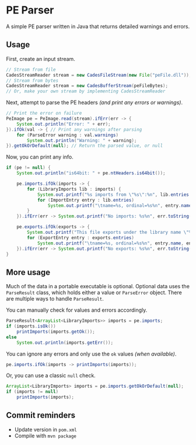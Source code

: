 # PE Parser

A simple PE parser written in Java that returns detailed warnings and errors.

## Usage

First, create an input stream.

```java
// Stream from file
CadesStreamReader stream = new CadesFileStream(new File("peFile.dll"));
// Stream from bytes
CadesStreamReader stream = new CadesBufferStream(peFileBytes);
// Or, make your own stream by implementing CadesStreamReader
```

Next, attempt to parse the PE headers _(and print any errors or warnings)_.

```java
// Print the error on failure
PeImage pe = PeImage.read(stream).ifErr(err -> {
    System.out.println("Error: " + err);
}).ifOk(val -> { // Print any warnings after parsing
    for (ParseError warning : val.warnings)
        System.out.println("Warning: " + warning);
}).getOkOrDefault(null); // Return the parsed value, or null
```

Now, you can print any info.

```java
if (pe != null) {
    System.out.println("is64bit: " + pe.ntHeaders.is64bit());

    pe.imports.ifOk(imports -> {
        for (LibraryImports lib : imports) {
            System.out.printf("%s imports from \"%s\":%n", lib.entries.size(), lib.name);
            for (ImportEntry entry : lib.entries)
                System.out.printf("\tname=%s, ordinal=%s%n", entry.name, entry.ordinal);
        }
    }).ifErr(err -> System.out.printf("No imports: %s%n", err.toString()));

    pe.exports.ifOk(exports -> {
        System.out.printf("This file exports under the library name \"%s\"%n", exports.name);
        for (ExportEntry entry : exports.entries)
            System.out.printf("\tname=%s, ordinal=%s%n", entry.name, entry.ordinal);
    }).ifErr(err -> System.out.printf("No exports: %s%n", err.toString()));
}
```

## More usage

Much of the data in a portable executable is optional.
Optional data uses the `ParseResult` class,
which holds either a value or `ParseError` object.
There are multiple ways to handle `ParseResult`.

You can manually check for values and errors accordingly.

```java
ParseResult<ArrayList<LibraryImports>> imports = pe.imports;
if (imports.isOk())
    printImports(imports.getOk());
else
    System.out.println(imports.getErr());
```

You can ignore any errors and only use the `ok` values _(when available)_.

```java
pe.imports.ifOk(imports -> printImports(imports));
```

Or, you can use a classic `null` check.

```java
ArrayList<LibraryImports> imports = pe.imports.getOkOrDefault(null);
if (imports != null)
    printImports(imports);
```

## Commit reminders
- Update version in `pom.xml`
- Compile with `mvn package`